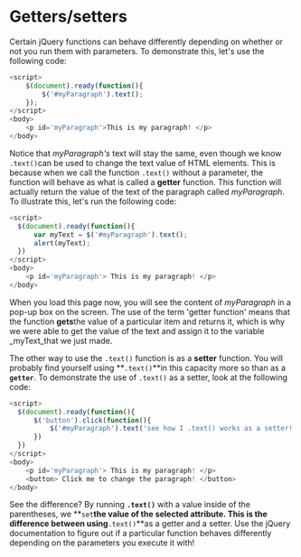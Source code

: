 # Getters/setters

Certain jQuery functions can behave differently depending on whether or not you run them with parameters. To demonstrate this, let's use the following code:

```javascript
<script>
    $(document).ready(function(){
        $('#myParagraph').text();
    });
</script>
<body>
    <p id='myParagraph'>This is my paragraph! </p>
</body>
```

Notice that _myParagraph's_ text will stay the same, even though we know `.text()`can be used to change the text value of HTML elements. This is because when we call the function `.text()` without a parameter, the function will behave as what is called a **getter** function. This function will actually return the value of the text of the paragraph called _myParagraph_. To illustrate this, let's run the following code:

```javascript
<script>
  $(document).ready(function(){
      var myText = $('#myParagraph').text();
      alert(myText);
  })
</script>
<body>
    <p id='myParagraph'> This is my paragraph! </p>
</body>
```

When you load this page now, you will see the content of _myParagraph_ in a pop-up box on the screen. The use of the term 'getter function' means that the function **gets**the value of a particular item and returns it, which is why we were able to get the value of the text and assign it to the variable _myText_that we just made.

The other way to use the `.text()` function is as a **setter** function. You will probably find yourself using **`.text()`**in this capacity more so than as a **`getter`**. To demonstrate the use of `.text()` as a setter, look at the following code:

```javascript
<script>
  $(document).ready(function(){
      $('button').click(function(){
          $('#myParagraph').text('see how I .text() works as a setter!');
      })
  })
</script>
<body>
    <p id='myParagraph'> This is my paragraph! </p>
    <button> Click me to change the paragraph! </button>
</body>
```

See the difference? By running **`.text()`** with a value inside of the parentheses, we **`set`**the value of the selected attribute. This is the difference between using**`.text()`**as a getter and a setter. Use the jQuery documentation to figure out if a particular function behaves differently depending on the parameters you execute it with!
